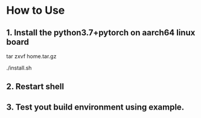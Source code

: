 # How to Use

## 1. Install the python3.7+pytorch on aarch64 linux board

tar zxvf home.tar.gz

./install.sh

## 2. Restart shell


## 3. Test yout build environment using example.

